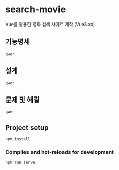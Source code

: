 # search-movie
Vue를 활용한 영화 검색 사이트 제작
(Vue3.xx)
## 기능명세
```
qwer
```

## 설계
```
qwer
```
## 문제 및 해결
```
qwer
```

## Project setup
```
npm install
```

### Compiles and hot-reloads for development
```
npm run serve
```